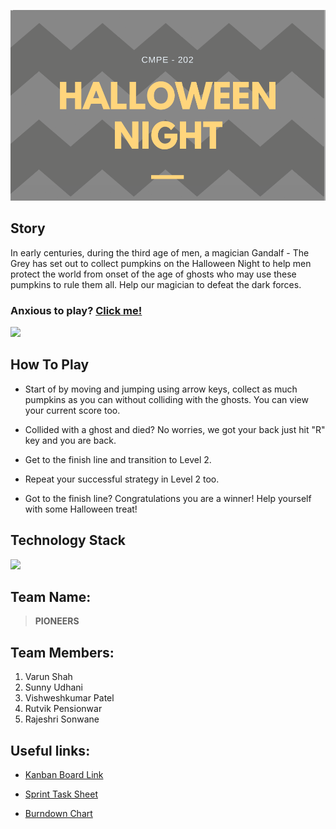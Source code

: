<link rel="stylesheet" href="src/splendor.css">

![](src/Halloween%20Game/WebContent/assets/images/2018-01-19%2022_33_46-Sunny%20Udhani_Resume_v2.1.1%20-%20Word.png)


## Story

In early centuries, during the third age of men, a magician Gandalf - The Grey has set out to collect pumpkins on the Halloween Night to help men protect the world from onset of the age of ghosts who may use these pumpkins to rule them all. Help our magician to defeat the dark forces.

### Anxious to play? <a href="https://halloween-night.herokuapp.com/" target="_blank">Click me!</a>

![](src/giphy.gif)


## How To Play

* Start of by moving and jumping using arrow keys, collect as much pumpkins as you can without colliding with the ghosts. You can view your current score too. 

* Collided with a ghost and died? No worries, we got your back just hit "R" key and you are back.

* Get to the finish line and transition to Level 2.

* Repeat your successful strategy in Level 2 too.

* Got to the finish line? Congratulations you are a winner! Help yourself with some Halloween treat!

## Technology Stack

![](src/halloween(1).png)


## Team Name: 
>  **PIONEERS**

## Team Members:

1. Varun Shah
2. Sunny Udhani
3. Vishweshkumar Patel
4. Rutvik Pensionwar
5. Rajeshri Sonwane


## Useful links:

* <a href="https://goo.gl/8hz6dU" target="_blank">Kanban Board Link</a>

* <a href="https://goo.gl/7NXfZK" target="_blank">Sprint Task Sheet</a>

* <a href="https://goo.gl/pZ35eV" target="_blank">Burndown Chart</a>
